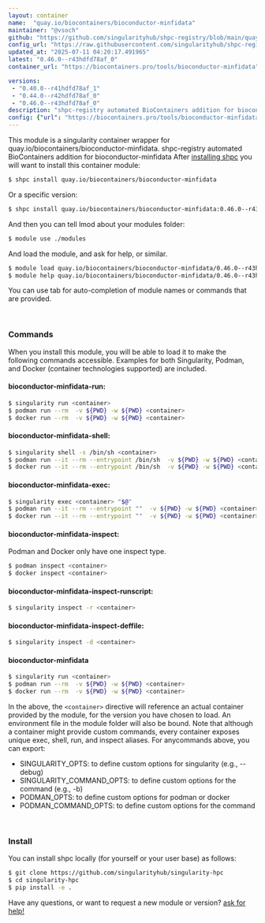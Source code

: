 ```yaml
---
layout: container
name:  "quay.io/biocontainers/bioconductor-minfidata"
maintainer: "@vsoch"
github: "https://github.com/singularityhub/shpc-registry/blob/main/quay.io/biocontainers/bioconductor-minfidata/container.yaml"
config_url: "https://raw.githubusercontent.com/singularityhub/shpc-registry/main/quay.io/biocontainers/bioconductor-minfidata/container.yaml"
updated_at: "2025-07-11 04:20:17.491965"
latest: "0.46.0--r43hdfd78af_0"
container_url: "https://biocontainers.pro/tools/bioconductor-minfidata"

versions:
 - "0.40.0--r41hdfd78af_1"
 - "0.44.0--r42hdfd78af_0"
 - "0.46.0--r43hdfd78af_0"
description: "shpc-registry automated BioContainers addition for bioconductor-minfidata"
config: {"url": "https://biocontainers.pro/tools/bioconductor-minfidata", "maintainer": "@vsoch", "description": "shpc-registry automated BioContainers addition for bioconductor-minfidata", "latest": {"0.46.0--r43hdfd78af_0": "sha256:691187627d94a1969d9a81638d89278c663f740990d09c240767b50665062fcb"}, "tags": {"0.40.0--r41hdfd78af_1": "sha256:4413a66fd87fd43be04988396aadb11bfbabbcbee0f7877f81e89c3d29faf0b8", "0.44.0--r42hdfd78af_0": "sha256:f0ead10a19db82ecc6308b2c947eeaf02dc72bba7e34a4388fc806ec7fc3b9ba", "0.46.0--r43hdfd78af_0": "sha256:691187627d94a1969d9a81638d89278c663f740990d09c240767b50665062fcb"}, "docker": "quay.io/biocontainers/bioconductor-minfidata"}
---
```


This module is a singularity container wrapper for quay.io/biocontainers/bioconductor-minfidata.
shpc-registry automated BioContainers addition for bioconductor-minfidata
After [installing shpc](#install) you will want to install this container module:


```bash
$ shpc install quay.io/biocontainers/bioconductor-minfidata
```

Or a specific version:

```bash
$ shpc install quay.io/biocontainers/bioconductor-minfidata:0.46.0--r43hdfd78af_0
```

And then you can tell lmod about your modules folder:

```bash
$ module use ./modules
```

And load the module, and ask for help, or similar.

```bash
$ module load quay.io/biocontainers/bioconductor-minfidata/0.46.0--r43hdfd78af_0
$ module help quay.io/biocontainers/bioconductor-minfidata/0.46.0--r43hdfd78af_0
```

You can use tab for auto-completion of module names or commands that are provided.

<br>

### Commands

When you install this module, you will be able to load it to make the following commands accessible.
Examples for both Singularity, Podman, and Docker (container technologies supported) are included.

#### bioconductor-minfidata-run:

```bash
$ singularity run <container>
$ podman run --rm  -v ${PWD} -w ${PWD} <container>
$ docker run --rm  -v ${PWD} -w ${PWD} <container>
```

#### bioconductor-minfidata-shell:

```bash
$ singularity shell -s /bin/sh <container>
$ podman run --it --rm --entrypoint /bin/sh  -v ${PWD} -w ${PWD} <container>
$ docker run --it --rm --entrypoint /bin/sh  -v ${PWD} -w ${PWD} <container>
```

#### bioconductor-minfidata-exec:

```bash
$ singularity exec <container> "$@"
$ podman run --it --rm --entrypoint ""  -v ${PWD} -w ${PWD} <container> "$@"
$ docker run --it --rm --entrypoint ""  -v ${PWD} -w ${PWD} <container> "$@"
```

#### bioconductor-minfidata-inspect:

Podman and Docker only have one inspect type.

```bash
$ podman inspect <container>
$ docker inspect <container>
```

#### bioconductor-minfidata-inspect-runscript:

```bash
$ singularity inspect -r <container>
```

#### bioconductor-minfidata-inspect-deffile:

```bash
$ singularity inspect -d <container>
```



#### bioconductor-minfidata

```bash
$ singularity run <container>
$ podman run --rm  -v ${PWD} -w ${PWD} <container>
$ docker run --rm  -v ${PWD} -w ${PWD} <container>
```


In the above, the `<container>` directive will reference an actual container provided
by the module, for the version you have chosen to load. An environment file in the
module folder will also be bound. Note that although a container
might provide custom commands, every container exposes unique exec, shell, run, and
inspect aliases. For anycommands above, you can export:

 - SINGULARITY_OPTS: to define custom options for singularity (e.g., --debug)
 - SINGULARITY_COMMAND_OPTS: to define custom options for the command (e.g., -b)
 - PODMAN_OPTS: to define custom options for podman or docker
 - PODMAN_COMMAND_OPTS: to define custom options for the command

<br>

### Install

You can install shpc locally (for yourself or your user base) as follows:

```bash
$ git clone https://github.com/singularityhub/singularity-hpc
$ cd singularity-hpc
$ pip install -e .
```

Have any questions, or want to request a new module or version? [ask for help!](https://github.com/singularityhub/singularity-hpc/issues)